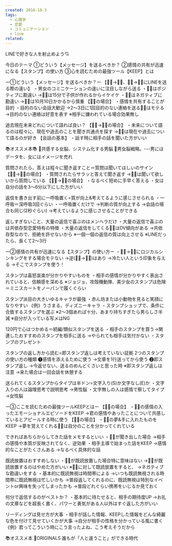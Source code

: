 ```yaml
---
created: 2016-10-3
tags:
  - 心理学
  - 恋愛
  - コミュニケーション
  - line
related:
---
```


LINEで好きな人を射止めよう💘

今日のテーマ
①どういう【メッセージ】を送るべきか？
②感情の共有が迅速になる【スタンプ】の使い方
③心を読むための最強ツール【KEEP】とは

ー①どういう【メッセージ】を送るべきか？ー
【🙎‍♂️→💁‍♀️、💁‍♀️→🙎‍♂️にLINEを送る際の違い】
・男女のコミニケーションの違いに注目しながら送る
・🙎‍♂️はポジティブに勘違い
→🙎‍♂️は15分で子供が作れるからイケイケ
・💁‍♀️はネガティブに勘違い
→💁‍♀️は10月10日かかるから慎重
【💁‍♀️の場合】
・感情を共有することが目的
・目的のない会話大歓迎
→2〜3日に1回目的のない連絡を送る🙎‍♂️はモテる
→目的のない連絡は好意を表す
※相手に嫌われている場合効果無し

過去現在未来どれについて語れば良い？
【🙎‍♂️→💁‍♀️の場合】
・未来について語るのは程々に、現在や過去のことを聞き共通点を探す
→💁‍♀️は現在や過去について語るのが好き
【会話の基本】
・話す時に相手の話を聞いた方がいい

📚オススメ本📚
📘共感する女脳、システム化する男脳
📗男女脳戦略。---男にはデータを、女にはイメージを売れ

質問されたら、答えは程々に聞き返すこと＝質問は聞いてほしいのサイン
【🙎‍♂️→💁‍♀️の場合】
・質問されたらサラッと答えて聞き返す
→💁‍♀️は聞いて欲しいから質問している
【💁‍♀️→🙎‍♂️の場合】
・なるべく短めに手早く答える
・女は自分の話を3〜6分以下にした方がいい

返信を書き出す前に一呼吸置く=質が向上&考えてるように感じさせられる
・一呼吸＝深呼吸3回ぐらい
・一呼吸置くだけで
→判断の質が向上する
→会話の場合も同じ(2秒ぐらい)
→考えているように感じさせることができる

返しすぎないこと、大量の返信で喜ぶのはメンヘラだけ
・大量の返信で喜ぶのは共依存型恋愛特有の特徴
・大量の返信をしてくる🙎‍♂️はDV傾向がある
→共依存型なので、拒絶を許せないから
※一個一個の返信の質は向上させる
※LINEだったら、長くて2〜3行

ー②感情の共有が迅速になる【スタンプ】の使い方ー
・🙎‍♂️→💁‍♀️にロジカルシンキングをする場合モテない
→逆(💁‍♀️→🙎‍♂️)はあり
→冷たい人という印象を与える
→そこでスタンプを使う！

スタンプは喜怒哀楽が分かりやすいものを
・相手の感情が分かりやすく表出されていると、信頼感を深める
※ジョジョ、攻殻機動隊、美少女のスタンプは危険＝ミニスカートをノーパンで履くぐらい

スタンプ派目の大きいゆるキャラが最強
・赤ん坊または小動物を見ると笑顔になりやすい
《例》うさまる、ディズニーキャラ
・スタンプショップで、条件に合致するスタンプを選ぶ
※2〜3個あれば十分、あまり持ちすぎたら男らしさ半減
※自分が入っている写メはNG

120円で心はつかめる＝続編/類似スタンプを送る
・相手のスタンプを買う→関連したおすすめのスタンプを相手に送る
→やられても相手は気付かない
・スタンプのプレゼント

スタンプの返し方から読む=即スタンプ返しは考えていない証拠
2つのスタンプの使い方の種類
❶感情を添えるために使う
→文章を1行送ってから使う
❷即スタンプ返し
→今返せない、送るのめんどくさいと思った時
※即スタンプ返しは注意
→来た場合は一回会話を休憩する

送られてくるスタンプからタイプは半ドン=文字入り(S)か文字なし(E)か
・文字入りの人は論理思考で説明思考
→男性脳
・文字無しの人は感情で察してタイプ
→女性脳

ー③ここを読むための最強ツールKEEPとはー
【🙎‍♂️の場合】
・💁‍♀️の感情の入ったエモーショナルエピソードをKEEP
→君の感情やあったことについて共感しているとアピールする時に使う
【💁‍♀️の場合】
・🙎‍♂️の夢&手に入れたものをKEEP
→夢を覚えてくれる💁‍♀️は自分のことを分かってくれている

できればあちらからしてきた話をメモするといい
・🙎‍♂️が聞き出した場合
→相手の感情や本質が反映されてなく、逆効果
・相手主導で始まった話をKEEP
→感情的なことがたくさんある
→なるべく具体的な話

既読放置はおすすめしない
・🙎‍♂️が既読放置した場合特に意味はない
→🙎‍♂️が既読放置するのはやめた方がいい
※💁‍♀️に対して既読放置をすると、
→ネガティブな勘違いをする
・基本的に既読無視は時間帯による
→いつも既読無視される時間帯に既読無視は忙しいかも
→普段返してくれるのに、既読無視は特別なイベントor興味を失ってしまったかも
→普段どれぐらい携帯をいじるか見ておく

何分で返信するのがベストか？
・基本的に待たせると、相手の期待度UP
→お礼の文章などを超長く書く、パワーと勇気がある人以外はすぐ返した方がいい

リーディングは見せ方が大事
・相手が話した情報、KEEPした情報をどんな綺麗な色を付けて見せていくかが大事
→自分が相手の性格を分かっている風に書く
《例》君ってこういう時にこう言ったよね、こう考えそうだから

📚オススメ本
📘ORIGINALS 誰もが「人と違うこと」ができる時代
